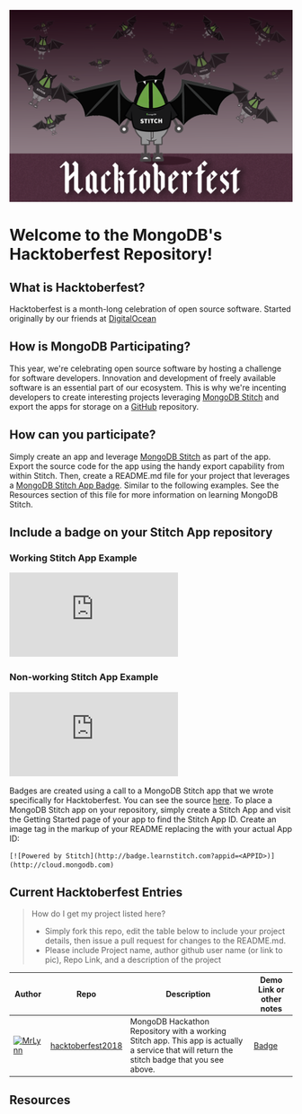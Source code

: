 ![Hacktoberfest Header](./assets/stitch-hacktoberfest-header.png)
# Welcome to the MongoDB's Hacktoberfest Repository!

## What is Hacktoberfest?
Hacktoberfest is a month-long celebration of open source software. Started originally by our friends at [DigitalOcean](http://digitalocean.com)

## How is MongoDB Participating?
This year, we're celebrating open source software by hosting a challenge for software developers. Innovation and development of freely available software is an essential part of our ecosystem. This is why we're incenting developers to create interesting projects leveraging [MongoDB Stitch](http://www.mongodb.com/cloud/stitch) and export the apps for storage on a [GitHub](http://github.com) repository.

## How can you participate?
Simply create an app and leverage [MongoDB Stitch](http://www.mongodb.com/cloud/stitch) as part of the app. Export the source code for the app using the handy export capability from within Stitch. Then, create a README.md file for your project that leverages a [MongoDB Stitch App Badge](./badges.md). Similar to the following examples. See the Resources section of this file for more information on learning MongoDB Stitch.

## Include a badge on your Stitch App repository

### Working Stitch App Example
[![Powered by Stitch](http://badge.learnstitch.com/index.php?appid=stitch-badges-dkhza)](http://cloud.mongodb.com)

### Non-working Stitch App Example
[![Powered by Stitch](http://badge.learnstitch.com/index.php?appid=non-existing-app)](http://cloud.mongodb.com)

Badges are created using a call to a MongoDB Stitch app that we wrote specifically for Hacktoberfest. You can see the source [here](https://github.com/mrlynn/hacktoberfest/blob/master/stitchapp/services/badgeservice/incoming_webhooks/badge/source.js).  To place a MongoDB Stitch app on your repository, simply create a Stitch App and visit the Getting Started page of your app to find the Stitch App ID. Create an image tag in the markup of your README replacing the <APPID> with your actual App ID:
  
  ```
  [![Powered by Stitch](http://badge.learnstitch.com?appid=<APPID>)](http://cloud.mongodb.com)
```
## Current Hacktoberfest Entries
> How do I get my project listed here?
> - Simply fork this repo, edit the table below to include your project details, then issue a pull request for changes to the README.md.
> - Please include Project name, author github user name (or link to pic), Repo Link, and a description of the project 

| Author | Repo | Description | Demo Link or other notes |
| --- | --- | --- | --- |
| [![MrLynn](https://avatars2.githubusercontent.com/u/192552?s=50&v=4)](http://twitter.com/merlynn) |  [hacktoberfest2018](http://github.com/mongodb/hacktoberfest2018)| MongoDB Hackathon Repository with a working Stitch app. This app is actually a service that will return the stitch badge that you see above.|  [Badge](http://badge.learnstitch.com) |

## Resources

